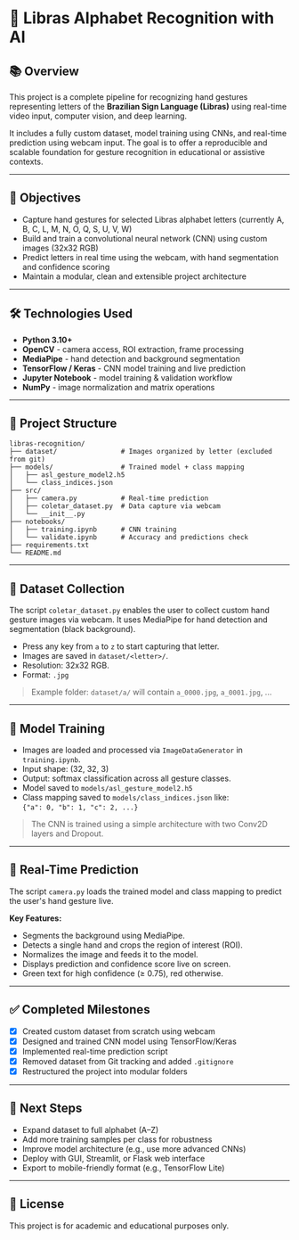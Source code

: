 
# 🤖 Libras Alphabet Recognition with AI

## 📚 Overview

This project is a complete pipeline for recognizing hand gestures representing letters of the **Brazilian Sign Language (Libras)** using real-time video input, computer vision, and deep learning.

It includes a fully custom dataset, model training using CNNs, and real-time prediction using webcam input. The goal is to offer a reproducible and scalable foundation for gesture recognition in educational or assistive contexts.

---

## 🎯 Objectives

- Capture hand gestures for selected Libras alphabet letters (currently A, B, C, L, M, N, O, Q, S, U, V, W)
- Build and train a convolutional neural network (CNN) using custom images (32x32 RGB)
- Predict letters in real time using the webcam, with hand segmentation and confidence scoring
- Maintain a modular, clean and extensible project architecture

---

## 🛠️ Technologies Used

- **Python 3.10+**
- **OpenCV** - camera access, ROI extraction, frame processing
- **MediaPipe** - hand detection and background segmentation
- **TensorFlow / Keras** - CNN model training and live prediction
- **Jupyter Notebook** - model training & validation workflow
- **NumPy** - image normalization and matrix operations

---

## 🧱 Project Structure

```
libras-recognition/
├── dataset/                # Images organized by letter (excluded from git)
├── models/                 # Trained model + class mapping
│   ├── asl_gesture_model2.h5
│   └── class_indices.json
├── src/
│   ├── camera.py           # Real-time prediction
│   ├── coletar_dataset.py  # Data capture via webcam
│   └── __init__.py
├── notebooks/
│   ├── training.ipynb      # CNN training
│   └── validate.ipynb      # Accuracy and predictions check
├── requirements.txt
└── README.md
```

---

## 📸 Dataset Collection

The script `coletar_dataset.py` enables the user to collect custom hand gesture images via webcam. It uses MediaPipe for hand detection and segmentation (black background).

- Press any key from `a` to `z` to start capturing that letter.
- Images are saved in `dataset/<letter>/`.
- Resolution: 32x32 RGB.
- Format: `.jpg`

> Example folder: `dataset/a/` will contain `a_0000.jpg`, `a_0001.jpg`, ...

---

## 🧠 Model Training

- Images are loaded and processed via `ImageDataGenerator` in `training.ipynb`.
- Input shape: (32, 32, 3)
- Output: softmax classification across all gesture classes.
- Model saved to `models/asl_gesture_model2.h5`
- Class mapping saved to `models/class_indices.json` like:  
  `{"a": 0, "b": 1, "c": 2, ...}`

> The CNN is trained using a simple architecture with two Conv2D layers and Dropout.

---

## 🎥 Real-Time Prediction

The script `camera.py` loads the trained model and class mapping to predict the user's hand gesture live.

**Key Features:**
- Segments the background using MediaPipe.
- Detects a single hand and crops the region of interest (ROI).
- Normalizes the image and feeds it to the model.
- Displays prediction and confidence score live on screen.
- Green text for high confidence (≥ 0.75), red otherwise.

---

## ✅ Completed Milestones

- [x] Created custom dataset from scratch using webcam
- [x] Designed and trained CNN model using TensorFlow/Keras
- [x] Implemented real-time prediction script
- [x] Removed dataset from Git tracking and added `.gitignore`
- [x] Restructured the project into modular folders

---

## 🚀 Next Steps

- Expand dataset to full alphabet (A–Z)
- Add more training samples per class for robustness
- Improve model architecture (e.g., use more advanced CNNs)
- Deploy with GUI, Streamlit, or Flask web interface
- Export to mobile-friendly format (e.g., TensorFlow Lite)

---

## 📄 License

This project is for academic and educational purposes only.
